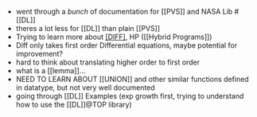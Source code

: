- went through a *bunch* of documentation for [[PVS]] and NASA Lib #[[DL]]
- theres a lot less for [[DL]] than plain [[PVS]]
- Trying to learn more about [[DIFF]](), HP ([[Hybrid Programs]])
- Diff only takes first order Differential equations, maybe potential for improvement?
- hard to think about translating higher order to first order
- what is a [[lemma]]...
- NEED TO LEARN ABOUT [[UNION]] and other similar functions defined in datatype, but not very well documented
- going through [[DL]] Examples (exp growth first, trying to understand how to use the [[DL]]@TOP library)
